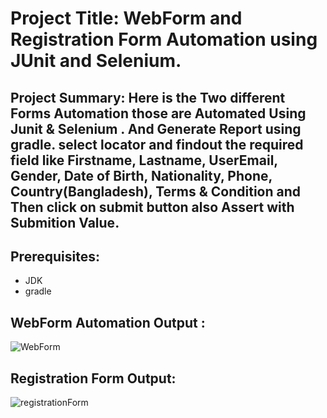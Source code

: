 # Project Title: WebForm  and Registration Form Automation using JUnit and Selenium.

## Project Summary: Here is the Two different Forms Automation those are Automated Using Junit & Selenium . And Generate Report using gradle. select locator and findout the required field like Firstname, Lastname, UserEmail, Gender, Date of Birth, Nationality, Phone, Country(Bangladesh), Terms & Condition and Then click on submit button also Assert with Submition Value.

## Prerequisites:
- JDK
- gradle


## WebForm Automation  Output :


![WebForm](https://github.com/user-attachments/assets/35225668-9843-4489-883a-ac45ee1ff45b)



## Registration Form Output:


![registrationForm](https://github.com/user-attachments/assets/cab137ce-7875-45b7-b586-eae6ef4bbca4)



